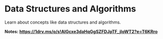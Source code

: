 # Data Structures and Algorithms
Learn about concepts like data structures and algorithms.

**Notes: https://1drv.ms/o/s!AlGcxe3daHqGgSZFDJpTF_jIoWT2?e=T6KRro**
